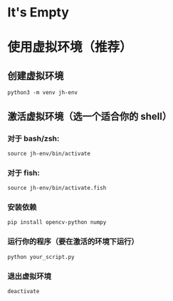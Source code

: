 # It's Empty

# 使用虚拟环境（推荐）

## 创建虚拟环境

```
python3 -m venv jh-env
```

## 激活虚拟环境（选一个适合你的 shell）

### 对于 bash/zsh:

```
source jh-env/bin/activate
```

### 对于 fish:

```
source jh-env/bin/activate.fish
```

### 安装依赖

```
pip install opencv-python numpy
```

### 运行你的程序（要在激活的环境下运行）

```
python your_script.py
```

### 退出虚拟环境

```
deactivate
```
